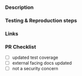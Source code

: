 ### Description

<!-- Please describe why you're making this change, in plain English. -->

### Testing & Reproduction steps

<!--

* In the case of bugs, describe how to replicate
* If any manual tests were done, document the steps and the conditions to replicate
* Call out any important/ relevant unit tests, e2e tests or integration tests you have added or are adding

-->

### Links

<!--

Include any links here that might be helpful for people reviewing your PR (Tickets, GH issues, API docs, external benchmarks, tools docs, etc). If there are none, feel free to delete this section.

Please be mindful not to leak any customer or confidential information. HashiCorp employees may want to use our internal URL shortener to obfuscate links.

-->

### PR Checklist

* [ ] updated test coverage
* [ ] external facing docs updated
* [ ] not a security concern
